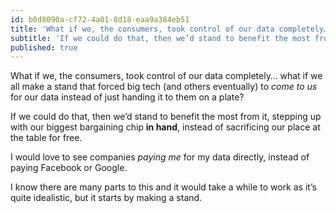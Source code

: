 ```yaml
---
id: b0d8090a-cf72-4a01-8d18-eaa9a384eb51
title: 'What if we, the consumers, took control of our data completely… what if we all make a stand that…'
subtitle: 'If we could do that, then we’d stand to benefit the most from it, stepping up with our biggest bargaining chip in hand, instead of…'
published: true
---
```




What if we, the consumers, took control of our data completely… what if we all make a stand that forced big tech (and others eventually) to *come to us* for our data instead of just handing it to them on a plate?

If we could do that, then we’d stand to benefit the most from it, stepping up with our biggest bargaining chip **in hand**, instead of sacrificing our place at the table for free.

I would love to see companies *paying me* for my data directly, instead of paying Facebook or Google.

I know there are many parts to this and it would take a while to work as it’s quite idealistic, but it starts by making a stand.

